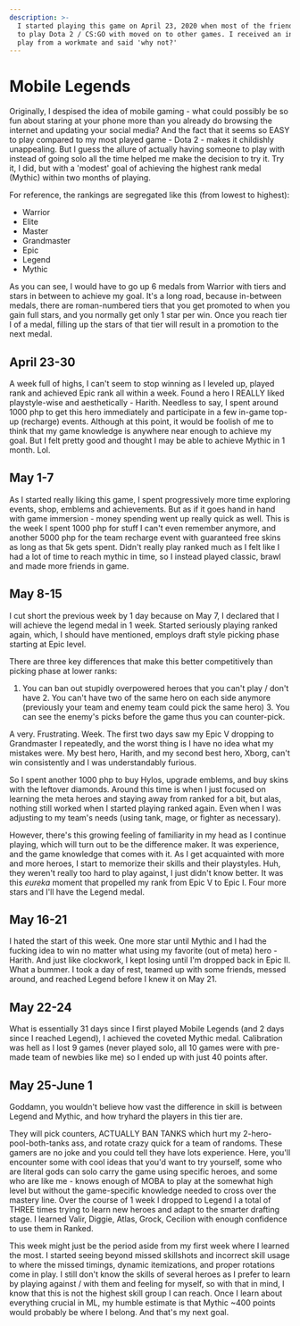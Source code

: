 ```yaml
---
description: >-
  I started playing this game on April 23, 2020 when most of the friends I used
  to play Dota 2 / CS:GO with moved on to other games. I received an invite to
  play from a workmate and said 'why not?'
---
```


# Mobile Legends

Originally, I despised the idea of mobile gaming - what could possibly be so fun about staring at your phone more than you already do browsing the internet and updating your social media? And the fact that it seems so EASY to play compared to my most played game - Dota 2 - makes it childishly unappealing. But I guess the allure of actually having someone to play with instead of going solo all the time helped me make the decision to try it. Try it, I did, but with a 'modest' goal of achieving the highest rank medal \(Mythic\) within two months of playing.

For reference, the rankings are segregated like this \(from lowest to highest\):

* Warrior
* Elite
* Master
* Grandmaster
* Epic
* Legend
* Mythic

As you can see, I would have to go up 6 medals from Warrior with tiers and stars in between to achieve my goal. It's a long road, because in-between medals, there are roman-numbered tiers that you get promoted to when you gain full stars, and you normally get only 1 star per win. Once you reach tier I of a medal, filling up the stars of that tier will result in a promotion to the next medal.

## April 23-30

A week full of highs, I can't seem to stop winning as I leveled up, played rank and achieved Epic rank all within a week. Found a hero I REALLY liked playstyle-wise and aesthetically - Harith. Needless to say, I spent around 1000 php to get this hero immediately and participate in a few in-game top-up \(recharge\) events. Although at this point, it would be foolish of me to think that my game knowledge is anywhere near enough to achieve my goal. But I felt pretty good and thought I may be able to achieve Mythic in 1 month. Lol.

## May 1-7

As I started really liking this game, I spent progressively more time exploring events, shop, emblems and achievements. But as if it goes hand in hand with game immersion - money spending went up really quick as well. This is the week I spent 1000 php for stuff I can't even remember anymore, and another 5000 php for the team recharge event with guaranteed free skins as long as that 5k gets spent. Didn't really play ranked much as I felt like I had a lot of time to reach mythic in time, so I instead played classic, brawl and made more friends in game.

## May 8-15

I cut short the previous week by 1 day because on May 7, I declared that I will achieve the legend medal in 1 week. Started seriously playing ranked again, which, I should have mentioned, employs draft style picking phase starting at Epic level.

There are three key differences that make this better competitively than picking phase at lower ranks:  
1. You can ban out stupidly overpowered heroes that you can't play / don't have 2. You can't have two of the same hero on each side anymore \(previously your team and enemy team could pick the same hero\) 3. You can see the enemy's picks before the game thus you can counter-pick.

A very. Frustrating. Week. The first two days saw my Epic V dropping to Grandmaster I repeatedly, and the worst thing is I have no idea what my mistakes were. My best hero, Harith, and my second best hero, Xborg, can't win consistently and I was understandably furious.

So I spent another 1000 php to buy Hylos, upgrade emblems, and buy skins with the leftover diamonds. Around this time is when I just focused on learning the meta heroes and staying away from ranked for a bit, but alas, nothing still worked when I started playing ranked again. Even when I was adjusting to my team's needs \(using tank, mage, or fighter as necessary\).

However, there's this growing feeling of familiarity in my head as I continue playing, which will turn out to be the difference maker. It was experience, and the game knowledge that comes with it. As I get acquainted with more and more heroes, I start to memorize their skills and their playstyles. Huh, they weren't really too hard to play against, I just didn't know better. It was this _eureka_ moment that propelled my rank from Epic V to Epic I. Four more stars and I'll have the Legend medal.

## May 16-21

I hated the start of this week. One more star until Mythic and I had the fucking idea to win no matter what using my favorite \(out of meta\) hero - Harith. And just like clockwork, I kept losing until I'm dropped back in Epic II. What a bummer. I took a day of rest, teamed up with some friends, messed around, and reached Legend before I knew it on May 21.

## May 22-24

What is essentially 31 days since I first played Mobile Legends \(and 2 days since I reached Legend\), I achieved the coveted Mythic medal. Calibration was hell as I lost 9 games \(never played solo, all 10 games were with pre-made team of newbies like me\) so I ended up with just 40 points after. 

## May 25-June 1

Goddamn, you wouldn't believe how vast the difference in skill is between Legend and Mythic, and how tryhard the players in this tier are.

They will pick counters, ACTUALLY BAN TANKS which hurt my 2-hero-pool-both-tanks ass, and rotate crazy quick for a team of randoms. These gamers are no joke and you could tell they have lots experience. Here, you'll encounter some with cool ideas that you'd want to try yourself, some who are literal gods can solo carry the game using specific heroes, and some who are like me - knows enough of MOBA to play at the somewhat high level but without the game-specific knowledge needed to cross over the mastery line. Over the course of 1 week I dropped to Legend I a total of THREE times trying to learn new heroes and adapt to the smarter drafting stage. I learned Valir, Diggie, Atlas, Grock, Cecilion with enough confidence to use them in Ranked.

This week might just be the period aside from my first week where I learned the most. I started seeing beyond missed skillshots and incorrect skill usage to where the missed timings, dynamic itemizations, and proper rotations come in play. I still don't know the skills of several heroes as I prefer to learn by playing against / with them and feeling for myself, so with that in mind, I know that this is not the highest skill group I can reach. Once I learn about everything crucial in ML, my humble estimate is that Mythic ~400 points would probably be where I belong. And that's my next goal.

